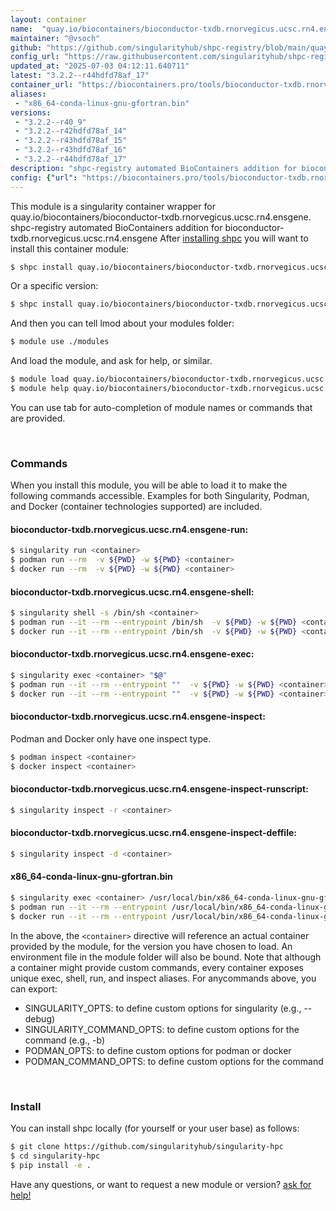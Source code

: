 ```yaml
---
layout: container
name:  "quay.io/biocontainers/bioconductor-txdb.rnorvegicus.ucsc.rn4.ensgene"
maintainer: "@vsoch"
github: "https://github.com/singularityhub/shpc-registry/blob/main/quay.io/biocontainers/bioconductor-txdb.rnorvegicus.ucsc.rn4.ensgene/container.yaml"
config_url: "https://raw.githubusercontent.com/singularityhub/shpc-registry/main/quay.io/biocontainers/bioconductor-txdb.rnorvegicus.ucsc.rn4.ensgene/container.yaml"
updated_at: "2025-07-03 04:12:11.640711"
latest: "3.2.2--r44hdfd78af_17"
container_url: "https://biocontainers.pro/tools/bioconductor-txdb.rnorvegicus.ucsc.rn4.ensgene"
aliases:
 - "x86_64-conda-linux-gnu-gfortran.bin"
versions:
 - "3.2.2--r40_9"
 - "3.2.2--r42hdfd78af_14"
 - "3.2.2--r43hdfd78af_15"
 - "3.2.2--r43hdfd78af_16"
 - "3.2.2--r44hdfd78af_17"
description: "shpc-registry automated BioContainers addition for bioconductor-txdb.rnorvegicus.ucsc.rn4.ensgene"
config: {"url": "https://biocontainers.pro/tools/bioconductor-txdb.rnorvegicus.ucsc.rn4.ensgene", "maintainer": "@vsoch", "description": "shpc-registry automated BioContainers addition for bioconductor-txdb.rnorvegicus.ucsc.rn4.ensgene", "latest": {"3.2.2--r44hdfd78af_17": "sha256:5c3b6707465b02de0fd862e3f9792845225063c5a86d5465e3626f48bbdded12"}, "tags": {"3.2.2--r40_9": "sha256:08205f03be594525704cc5ca3575078c971ea0f1f55e1e827e45b92ebd89b847", "3.2.2--r42hdfd78af_14": "sha256:10b49a1a4f917ce29405036658807278821e94d81aaca42246ea472f2ecb48d2", "3.2.2--r43hdfd78af_15": "sha256:7db02678c679111feb2eef1e339dd3e25cdefea71454a0a69d63609120eaf9c0", "3.2.2--r43hdfd78af_16": "sha256:44bee7475fed9bef6678f0d00463e8f1fcbf304114acc0fe33ab3f0d0d7667fa", "3.2.2--r44hdfd78af_17": "sha256:5c3b6707465b02de0fd862e3f9792845225063c5a86d5465e3626f48bbdded12"}, "docker": "quay.io/biocontainers/bioconductor-txdb.rnorvegicus.ucsc.rn4.ensgene", "aliases": {"x86_64-conda-linux-gnu-gfortran.bin": "/usr/local/bin/x86_64-conda-linux-gnu-gfortran.bin"}}
---
```


This module is a singularity container wrapper for quay.io/biocontainers/bioconductor-txdb.rnorvegicus.ucsc.rn4.ensgene.
shpc-registry automated BioContainers addition for bioconductor-txdb.rnorvegicus.ucsc.rn4.ensgene
After [installing shpc](#install) you will want to install this container module:


```bash
$ shpc install quay.io/biocontainers/bioconductor-txdb.rnorvegicus.ucsc.rn4.ensgene
```

Or a specific version:

```bash
$ shpc install quay.io/biocontainers/bioconductor-txdb.rnorvegicus.ucsc.rn4.ensgene:3.2.2--r44hdfd78af_17
```

And then you can tell lmod about your modules folder:

```bash
$ module use ./modules
```

And load the module, and ask for help, or similar.

```bash
$ module load quay.io/biocontainers/bioconductor-txdb.rnorvegicus.ucsc.rn4.ensgene/3.2.2--r44hdfd78af_17
$ module help quay.io/biocontainers/bioconductor-txdb.rnorvegicus.ucsc.rn4.ensgene/3.2.2--r44hdfd78af_17
```

You can use tab for auto-completion of module names or commands that are provided.

<br>

### Commands

When you install this module, you will be able to load it to make the following commands accessible.
Examples for both Singularity, Podman, and Docker (container technologies supported) are included.

#### bioconductor-txdb.rnorvegicus.ucsc.rn4.ensgene-run:

```bash
$ singularity run <container>
$ podman run --rm  -v ${PWD} -w ${PWD} <container>
$ docker run --rm  -v ${PWD} -w ${PWD} <container>
```

#### bioconductor-txdb.rnorvegicus.ucsc.rn4.ensgene-shell:

```bash
$ singularity shell -s /bin/sh <container>
$ podman run --it --rm --entrypoint /bin/sh  -v ${PWD} -w ${PWD} <container>
$ docker run --it --rm --entrypoint /bin/sh  -v ${PWD} -w ${PWD} <container>
```

#### bioconductor-txdb.rnorvegicus.ucsc.rn4.ensgene-exec:

```bash
$ singularity exec <container> "$@"
$ podman run --it --rm --entrypoint ""  -v ${PWD} -w ${PWD} <container> "$@"
$ docker run --it --rm --entrypoint ""  -v ${PWD} -w ${PWD} <container> "$@"
```

#### bioconductor-txdb.rnorvegicus.ucsc.rn4.ensgene-inspect:

Podman and Docker only have one inspect type.

```bash
$ podman inspect <container>
$ docker inspect <container>
```

#### bioconductor-txdb.rnorvegicus.ucsc.rn4.ensgene-inspect-runscript:

```bash
$ singularity inspect -r <container>
```

#### bioconductor-txdb.rnorvegicus.ucsc.rn4.ensgene-inspect-deffile:

```bash
$ singularity inspect -d <container>
```


#### x86_64-conda-linux-gnu-gfortran.bin

```bash
$ singularity exec <container> /usr/local/bin/x86_64-conda-linux-gnu-gfortran.bin
$ podman run --it --rm --entrypoint /usr/local/bin/x86_64-conda-linux-gnu-gfortran.bin   -v ${PWD} -w ${PWD} <container> -c " $@"
$ docker run --it --rm --entrypoint /usr/local/bin/x86_64-conda-linux-gnu-gfortran.bin   -v ${PWD} -w ${PWD} <container> -c " $@"
```



In the above, the `<container>` directive will reference an actual container provided
by the module, for the version you have chosen to load. An environment file in the
module folder will also be bound. Note that although a container
might provide custom commands, every container exposes unique exec, shell, run, and
inspect aliases. For anycommands above, you can export:

 - SINGULARITY_OPTS: to define custom options for singularity (e.g., --debug)
 - SINGULARITY_COMMAND_OPTS: to define custom options for the command (e.g., -b)
 - PODMAN_OPTS: to define custom options for podman or docker
 - PODMAN_COMMAND_OPTS: to define custom options for the command

<br>

### Install

You can install shpc locally (for yourself or your user base) as follows:

```bash
$ git clone https://github.com/singularityhub/singularity-hpc
$ cd singularity-hpc
$ pip install -e .
```

Have any questions, or want to request a new module or version? [ask for help!](https://github.com/singularityhub/singularity-hpc/issues)